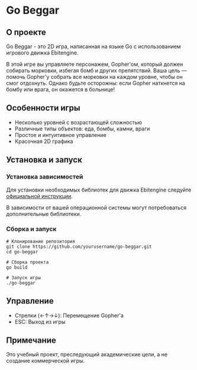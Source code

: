 # Go Beggar


## О проекте

Go Beggar - это 2D игра, написанная на языке Go с использованием игрового движка Ebitengine. 

В этой игре вы управляете персонажем, Gopher'ом, который должен собирать морковки, избегая бомб и других препятствий. 
Ваша цель — помочь Gopher'у собрать все морковки на каждом уровне, чтобы он смог отдохнуть. 
Однако будьте осторожны: если Gopher наткнется на бомбу или врага, он окажется в больнице!

## Особенности игры

- Несколько уровней с возрастающей сложностью
- Различные типы объектов: еда, бомбы, камни, враги
- Простое и интуитивное управление
- Красочная 2D графика

## Установка и запуск

### Установка зависимостей

Для установки необходимых библиотек для движка Ebitengine следуйте [официальной инструкции](https://ebitengine.org/en/documents/install.html).

В зависимости от вашей операционной системы могут потребоваться дополнительные библиотеки.

### Сборка и запуск

```shell
# Клонирование репозитория
git clone https://github.com/yourusername/go-beggar.git
cd go-beggar

# Сборка проекта
go build

# Запуск игры
./go-beggar
```

## Управление

- Стрелки (←↑→↓): Перемещение Gopher'а
- ESC: Выход из игры

## Примечание

Это учебный проект, преследующий академические цели, а не создание коммерческой игры.
